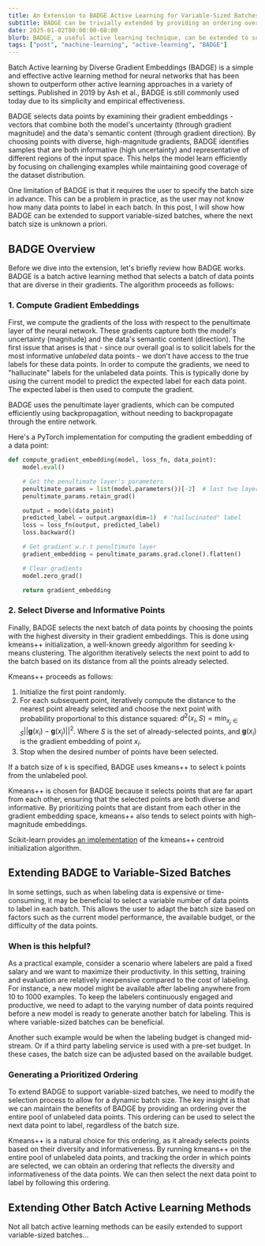 ```yaml
---
title: An Extension to BADGE Active Learning for Variable-Sized Batches
subtitle: BADGE can be trivially extended by providing an ordering over the pool of unlabeled data
date: 2025-01-02T00:00:00-08:00
blurb: BADGE, a useful active learning technique, can be extended to support variable-sized batches (where the next batch size is unknown a priori) while maintaining its benefits.
tags: ["post", "machine-learning", "active-learning", "BADGE"]
---
```


Batch Active learning by Diverse Gradient Embeddings (BADGE) is a simple and effective active learning method for neural networks that has been shown to outperform other active learning approaches in a variety of settings. Published in 2019 by Ash et al., BADGE is still commonly used today due to its simplicity and empirical effectiveness.

BADGE selects data points by examining their gradient embeddings - vectors that combine both the model's uncertainty (through gradient magnitude) and the data's semantic content (through gradient direction). By choosing points with diverse, high-magnitude gradients, BADGE identifies samples that are both informative (high uncertainty) and representative of different regions of the input space. This helps the model learn efficiently by focusing on challenging examples while maintaining good coverage of the dataset distribution.

One limitation of BADGE is that it requires the user to specify the batch size in advance. This can be a problem in practice, as the user may not know how many data points to label in each batch. In this post, I will show how BADGE can be extended to support variable-sized batches, where the next batch size is unknown a priori.

## BADGE Overview

Before we dive into the extension, let's briefly review how BADGE works. BADGE is a batch active learning method that selects a batch of data points that are diverse in their gradients. The algorithm proceeds as follows:

### 1. Compute Gradient Embeddings
First, we compute the gradients of the loss with respect to the penultimate layer of the neural network. These gradients capture both the model's uncertainty (magnitude) and the data's semantic content (direction). The first issue that arises is that - since our overall goal is to solicit labels for the most informative *unlabeled* data points - we don't have access to the true labels for these data points. In order to compute the gradients, we need to "hallucinate" labels for the unlabeled data points. This is typically done by using the current model to predict the expected label for each data point. The expected label is then used to compute the gradient.

BADGE uses the penultimate layer gradients, which can be computed efficiently using backpropagation, without needing to backpropagate through the entire network.

Here's a PyTorch implementation for computing the gradient embedding of a data point:

<!-- TODO: add correct code snippet -->
```python
def compute_gradient_embedding(model, loss_fn, data_point):
    model.eval()

    # Get the penultimate layer's parameters
    penultimate_params = list(model.parameters())[-2]  # last two layers are final classification layers
    penultimate_params.retain_grad()

    output = model(data_point)
    predicted_label = output.argmax(dim=1)  # "hallucinated" label
    loss = loss_fn(output, predicted_label)
    loss.backward()

    # Get gradient w.r.t penultimate layer
    gradient_embedding = penultimate_params.grad.clone().flatten()

    # Clear gradients
    model.zero_grad()

    return gradient_embedding
```

### 2. Select Diverse and Informative Points
Finally, BADGE selects the next batch of data points by choosing the points with the highest diversity in their gradient embeddings. This is done using kmeans++ initialization, a well-known greedy algorithm for seeding k-means clustering. The algorithm iteratively selects the next point to add to the batch based on its distance from all the points already selected.

Kmeans++ proceeds as follows:
1. Initialize the first point randomly.
2. For each subsequent point, iteratively compute the distance to the nearest point already selected and choose the next point with probability proportional to this distance squared: $d^2(x_i, S) = \min_{x_j \in S} ||\mathbf{g}(x_i) - \mathbf{g}(x_j)||^2$. Where $S$ is the set of already-selected points, and $\mathbf{g}(x_i)$ is the gradient embedding of point $x_i$.
3. Stop when the desired number of points have been selected.

If a batch size of `k` is specified, BADGE uses kmeans++ to select `k` points from the unlabeled pool.

Kmeans++ is chosen for BADGE because it selects points that are far apart from each other, ensuring that the selected points are both diverse and informative. By prioritizing points that are distant from each other in the gradient embedding space, kmeans++ also tends to select points with high-magnitude embeddings.

Scikit-learn provides [an implementation](https://scikit-learn.org/stable/modules/generated/sklearn.cluster.kmeans_plusplus.html) of the kmeans++ centroid initialization algorithm.

## Extending BADGE to Variable-Sized Batches
In some settings, such as when labeling data is expensive or time-consuming, it may be beneficial to select a variable number of data points to label in each batch. This allows the user to adapt the batch size based on factors such as the current model performance, the available budget, or the difficulty of the data points.

### When is this helpful?

As a practical example, consider a scenario where labelers are paid a fixed salary and we want to maximize their productivity. In this setting, training and evaluation are relatively inexpensive compared to the cost of labeling. For instance, a new model might be available after labeling anywhere from 10 to 1000 examples. To keep the labelers continuously engaged and productive, we need to adapt to the varying number of data points required before a new model is ready to generate another batch for labeling. This is where variable-sized batches can be beneficial.

Another such example would be when the labeling budget is changed mid-stream. Or if a third party labeling service is used with a pre-set budget. In these cases, the batch size can be adjusted based on the available budget.

<!-- TODO: discuss how this is advantagious to an online learning setting -->

### Generating a Prioritized Ordering

To extend BADGE to support variable-sized batches, we need to modify the selection process to allow for a dynamic batch size. The key insight is that we can maintain the benefits of BADGE by providing an ordering over the entire pool of unlabeled data points. This ordering can be used to select the next data point to label, regardless of the batch size.

Kmeans++ is a natural choice for this ordering, as it already selects points based on their diversity and informativeness. By running kmeans++ on the entire pool of unlabeled data points, and tracking the order in which points are selected, we can obtain an ordering that reflects the diversity and informativeness of the data points. We can then select the next data point to label by following this ordering.

<!-- TODO: diagram -->
<!-- TODO: time complexity analysis -->
<!-- TODO: actual time benchmarking -->

##

## Extending Other Batch Active Learning Methods
Not all batch active learning methods can be easily extended to support variable-sized batches...